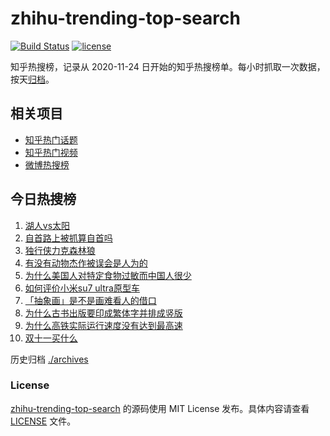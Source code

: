 # zhihu-trending-top-search

[![Build Status](https://github.com/justjavac/zhihu-trending-top-search/workflows/ci/badge.svg?branch=main)](https://github.com/justjavac/zhihu-trending-top-search/actions)
[![license](https://img.shields.io/github/license/justjavac/zhihu-trending-top-search)](https://github.com/justjavac/zhihu-trending-top-search/blob/main/LICENSE)

知乎热搜榜，记录从 2020-11-24 日开始的知乎热搜榜单。每小时抓取一次数据，按天[归档](./archives)。

## 相关项目

- [知乎热门话题](https://github.com/justjavac/zhihu-trending-hot-questions)
- [知乎热门视频](https://github.com/justjavac/zhihu-trending-hot-video)
- [微博热搜榜](https://github.com/justjavac/weibo-trending-hot-search)

## 今日热搜榜

<!-- BEGIN -->
<!-- 最后更新时间 Thu Oct 31 2024 11:20:57 GMT+0800 (China Standard Time) -->

1. [湖人vs太阳](https://www.zhihu.com/search?q=%E6%B9%96%E4%BA%BAvs%E5%A4%AA%E9%98%B3)
1. [自首路上被抓算自首吗](https://www.zhihu.com/search?q=%E8%87%AA%E9%A6%96%E8%B7%AF%E4%B8%8A%E8%A2%AB%E6%8A%93%E7%AE%97%E8%87%AA%E9%A6%96%E5%90%97)
1. [独行侠力克森林狼](https://www.zhihu.com/search?q=%E7%8B%AC%E8%A1%8C%E4%BE%A0%E5%8A%9B%E5%85%8B%E6%A3%AE%E6%9E%97%E7%8B%BC)
1. [有没有动物杰作被误会是人为的](https://www.zhihu.com/search?q=%E6%9C%89%E6%B2%A1%E6%9C%89%E5%8A%A8%E7%89%A9%E6%9D%B0%E4%BD%9C%E8%A2%AB%E8%AF%AF%E4%BC%9A%E6%98%AF%E4%BA%BA%E4%B8%BA%E7%9A%84)
1. [为什么美国人对特定食物过敏而中国人很少](https://www.zhihu.com/search?q=%E4%B8%BA%E4%BB%80%E4%B9%88%E7%BE%8E%E5%9B%BD%E4%BA%BA%E5%AF%B9%E7%89%B9%E5%AE%9A%E9%A3%9F%E7%89%A9%E8%BF%87%E6%95%8F%E8%80%8C%E4%B8%AD%E5%9B%BD%E4%BA%BA%E5%BE%88%E5%B0%91)
1. [如何评价小米su7 ultra原型车](https://www.zhihu.com/search?q=%E5%A6%82%E4%BD%95%E8%AF%84%E4%BB%B7%E5%B0%8F%E7%B1%B3su7%20ultra%E5%8E%9F%E5%9E%8B%E8%BD%A6)
1. [「抽象画」是不是画难看人的借口](https://www.zhihu.com/search?q=%E3%80%8C%E6%8A%BD%E8%B1%A1%E7%94%BB%E3%80%8D%E6%98%AF%E4%B8%8D%E6%98%AF%E7%94%BB%E9%9A%BE%E7%9C%8B%E4%BA%BA%E7%9A%84%E5%80%9F%E5%8F%A3)
1. [为什么古书出版要印成繁体字并排成竖版](https://www.zhihu.com/search?q=%E4%B8%BA%E4%BB%80%E4%B9%88%E5%8F%A4%E4%B9%A6%E5%87%BA%E7%89%88%E8%A6%81%E5%8D%B0%E6%88%90%E7%B9%81%E4%BD%93%E5%AD%97%E5%B9%B6%E6%8E%92%E6%88%90%E7%AB%96%E7%89%88)
1. [为什么高铁实际运行速度没有达到最高速](https://www.zhihu.com/search?q=%E4%B8%BA%E4%BB%80%E4%B9%88%E9%AB%98%E9%93%81%E5%AE%9E%E9%99%85%E8%BF%90%E8%A1%8C%E9%80%9F%E5%BA%A6%E6%B2%A1%E6%9C%89%E8%BE%BE%E5%88%B0%E6%9C%80%E9%AB%98%E9%80%9F)
1. [双十一买什么](https://www.zhihu.com/search?q=%E5%8F%8C%E5%8D%81%E4%B8%80%E4%B9%B0%E4%BB%80%E4%B9%88)

<!-- END -->

历史归档 [./archives](./archives)

### License

[zhihu-trending-top-search](https://github.com/justjavac/zhihu-trending-top-search) 的源码使用 MIT License
发布。具体内容请查看 [LICENSE](./LICENSE) 文件。

